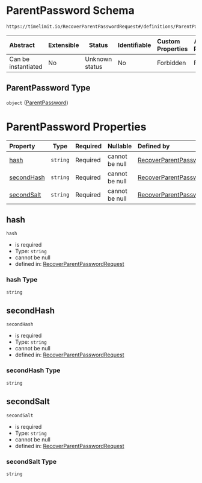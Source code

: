 # ParentPassword Schema

```txt
https://timelimit.io/RecoverParentPasswordRequest#/definitions/ParentPassword
```




| Abstract            | Extensible | Status         | Identifiable | Custom Properties | Additional Properties | Access Restrictions | Defined In                                                                                                    |
| :------------------ | ---------- | -------------- | ------------ | :---------------- | --------------------- | ------------------- | ------------------------------------------------------------------------------------------------------------- |
| Can be instantiated | No         | Unknown status | No           | Forbidden         | Forbidden             | none                | [RecoverParentPasswordRequest.schema.json\*](RecoverParentPasswordRequest.schema.json "open original schema") |

## ParentPassword Type

`object` ([ParentPassword](recoverparentpasswordrequest-definitions-parentpassword.md))

# ParentPassword Properties

| Property                  | Type     | Required | Nullable       | Defined by                                                                                                                                                                                                                  |
| :------------------------ | -------- | -------- | -------------- | :-------------------------------------------------------------------------------------------------------------------------------------------------------------------------------------------------------------------------- |
| [hash](#hash)             | `string` | Required | cannot be null | [RecoverParentPasswordRequest](recoverparentpasswordrequest-definitions-parentpassword-properties-hash.md "https&#x3A;//timelimit.io/RecoverParentPasswordRequest#/definitions/ParentPassword/properties/hash")             |
| [secondHash](#secondhash) | `string` | Required | cannot be null | [RecoverParentPasswordRequest](recoverparentpasswordrequest-definitions-parentpassword-properties-secondhash.md "https&#x3A;//timelimit.io/RecoverParentPasswordRequest#/definitions/ParentPassword/properties/secondHash") |
| [secondSalt](#secondsalt) | `string` | Required | cannot be null | [RecoverParentPasswordRequest](recoverparentpasswordrequest-definitions-parentpassword-properties-secondsalt.md "https&#x3A;//timelimit.io/RecoverParentPasswordRequest#/definitions/ParentPassword/properties/secondSalt") |

## hash




`hash`

-   is required
-   Type: `string`
-   cannot be null
-   defined in: [RecoverParentPasswordRequest](recoverparentpasswordrequest-definitions-parentpassword-properties-hash.md "https&#x3A;//timelimit.io/RecoverParentPasswordRequest#/definitions/ParentPassword/properties/hash")

### hash Type

`string`

## secondHash




`secondHash`

-   is required
-   Type: `string`
-   cannot be null
-   defined in: [RecoverParentPasswordRequest](recoverparentpasswordrequest-definitions-parentpassword-properties-secondhash.md "https&#x3A;//timelimit.io/RecoverParentPasswordRequest#/definitions/ParentPassword/properties/secondHash")

### secondHash Type

`string`

## secondSalt




`secondSalt`

-   is required
-   Type: `string`
-   cannot be null
-   defined in: [RecoverParentPasswordRequest](recoverparentpasswordrequest-definitions-parentpassword-properties-secondsalt.md "https&#x3A;//timelimit.io/RecoverParentPasswordRequest#/definitions/ParentPassword/properties/secondSalt")

### secondSalt Type

`string`
